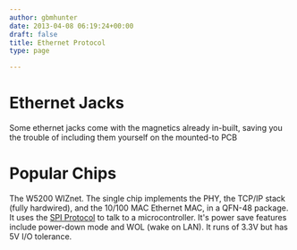 ```yaml
---
author: gbmhunter
date: 2013-04-08 06:19:24+00:00
draft: false
title: Ethernet Protocol
type: page

---
```


# Ethernet Jacks

Some ethernet jacks come with the magnetics already in-built, saving you the trouble of including them yourself on the mounted-to PCB

# Popular Chips

The W5200 WIZnet. The single chip implements the PHY, the TCP/IP stack (fully hardwired), and the 10/100 MAC Ethernet MAC, in a QFN-48 package. It uses the [SPI Protocol](http://blog.mbedded.ninja/electronics/circuit-design/communication-protocols/spi-protocol) to talk to a microcontroller. It's power save features include power-down mode and WOL (wake on LAN). It runs of 3.3V but has 5V I/O tolerance.
